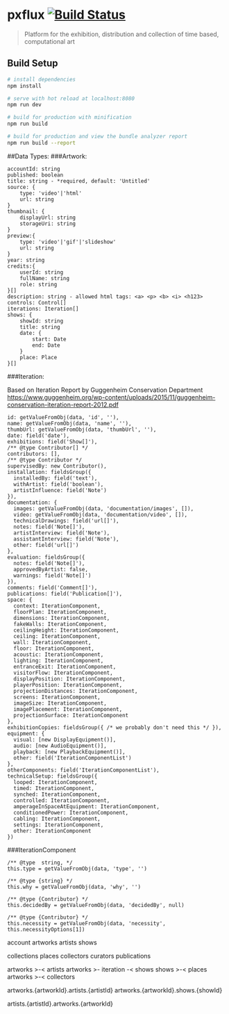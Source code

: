 # pxflux [![Build Status](https://travis-ci.org/pxflux/px-dashboard-web.svg?branch=master)](https://travis-ci.org/pxflux/px-dashboard-web)

> Platform for the exhibition, distribution and collection of time based, computational art

## Build Setup

``` bash
# install dependencies
npm install

# serve with hot reload at localhost:8080
npm run dev

# build for production with minification
npm run build

# build for production and view the bundle analyzer report
npm run build --report
```
##Data Types:
###Artwork:
    
    accountId: string
    published: boolean
    title: string - *required, default: 'Untitled'
    source: {
        type: 'video'|'html'
        url: string
    }
    thumbnail: {
        displayUrl: string
        storageUri: string
    }
    preview:{
        type: 'video'|'gif'|'slideshow'
        url: string
    }
    year: string
    credits:{
        userId: string
        fullName: string
        role: string
    }[]
    description: string - allowed html tags: <a> <p> <b> <i> <h123>
    controls: Control[]
    iterations: Iteration[]
    shows: {
        showId: string
        title: string
        date: {
            start: Date
            end: Date
        }
        place: Place
    }[]
          
###Iteration:

Based on Iteration Report by Guggenheim Conservation Department
https://www.guggenheim.org/wp-content/uploads/2015/11/guggenheim-conservation-iteration-report-2012.pdf
 
    id: getValueFromObj(data, 'id', ''),
    name: getValueFromObj(data, 'name', ''),
    thumbUrl: getValueFromObj(data, 'thumbUrl', ''),
    date: field('date'),
    exhibitions: field('Show[]'),
    /** @type Contributor[] */
    contributors: [],
    /** @type Contributor */
    supervisedBy: new Contributor(),
    installation: fieldsGroup({
      installedBy: field('text'),
      withArtist: field('boolean'),
      artistInfluence: field('Note')
    }),
    documentation: {
      images: getValueFromObj(data, 'documentation/images', []),
      video: getValueFromObj(data, 'documentation/video', []),
      technicalDrawings: field('url[]'),
      notes: field('Note[]'),
      artistInterview: field('Note'),
      assistantInterview: field('Note'),
      other: field('url[]')
    },
    evaluation: fieldsGroup({
      notes: field('Note[]'),
      approvedByArtist: false,
      warnings: field('Note[]')
    }),
    comments: field('Comment[]'),
    publications: field('Publication[]'),
    space: {
      context: IterationComponent,
      floorPlan: IterationComponent,
      dimensions: IterationComponent,
      fakeWalls: IterationComponent,
      ceilingHeight: IterationComponent,
      ceiling: IterationComponent,
      wall: IterationComponent,
      floor: IterationComponent,
      acoustic: IterationComponent,
      lighting: IterationComponent,
      entranceExit: IterationComponent,
      visitorFlow: IterationComponent,
      displayPosition: IterationComponent,
      playerPosition: IterationComponent,
      projectionDistances: IterationComponent,
      screens: IterationComponent,
      imageSize: IterationComponent,
      imagePlacement: IterationComponent,
      projectionSurface: IterationComponent
    },
    exhibitionCopies: fieldsGroup({ /* we probably don't need this */ }),
    equipment: {
      visual: [new DisplayEquipment()],
      audio: [new AudioEquipment()],
      playback: [new PlaybackEquipment()],
      other: field('IterationComponentList')
    },
    otherComponents: field('IterationComponentList'),
    technicalSetup: fieldsGroup({
      looped: IterationComponent,
      timed: IterationComponent,
      synched: IterationComponent,
      controlled: IterationComponent,
      amperageInSpaceAtEquipment: IterationComponent,
      conditionedPower: IterationComponent,
      cabling: IterationComponent,
      settings: IterationComponent,
      other: IterationComponent
    })

###IterationComponent

    /** @type  string, */
    this.type = getValueFromObj(data, 'type', '')

    /** @type {string} */
    this.why = getValueFromObj(data, 'why', '')

    /** @type {Contributor} */
    this.decidedBy = getValueFromObj(data, 'decidedBy', null)

    /** @type {Contributor} */
    this.necessity = getValueFromObj(data, 'necessity', this.necessityOptions[1])


account
 artworks
 artists
 shows

 collections
 places
 collectors
 curators
 publications

 artworks >-< artists
 artworks >- iteration -< shows
 shows >-< places
 artworks >-< collectors


artworks.{artworkId}.artists.{artistId}
artworks.{artworkId}.shows.{showId}

artists.{artistId}.artworks.{artworkId}

